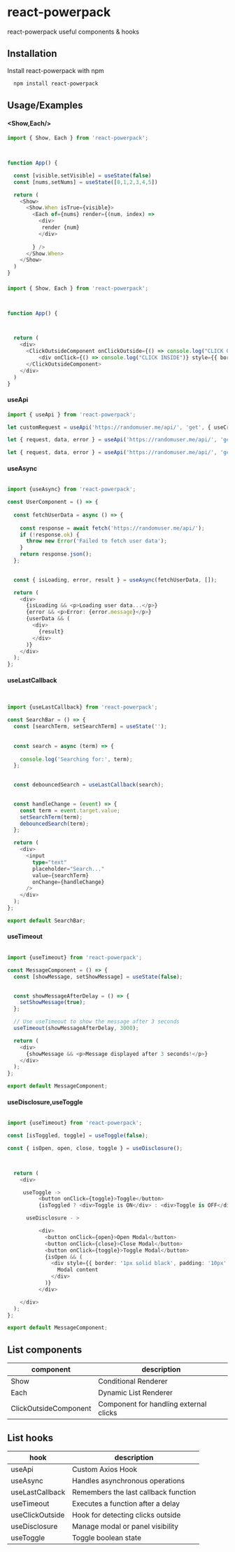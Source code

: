 
# react-powerpack

react-powerpack useful components & hooks


## Installation

Install react-powerpack with npm

```bash
  npm install react-powerpack
```
    
## Usage/Examples

#### <Show,Each/>

```typescript
import { Show, Each } from 'react-powerpack';



function App() {

  const [visible,setVisible] = useState(false)
  const [nums,setNums] = useState([0,1,2,3,4,5])

  return (
    <Show>
      <Show.When isTrue={visible}>
        <Each of={nums} render={(num, index) => 
          <div>
           render {num}
          </div>
         
        } />
      </Show.When>
    </Show>
  )
}
```

#### <ClickOutsideComponent/>

```typescript
import { Show, Each } from 'react-powerpack';



function App() {



  return (
    <div>
      <ClickOutsideComponent onClickOutside={() => console.log("CLICK OUTSIDE")}>
          <div onClick={() => console.log("CLICK INSIDE")} style={{ border: '2px solid black', width: 200, height: 50 }}>hello</div>
      </ClickOutsideComponent>
    </div>
  )
}
```

#### useApi

```typescript
import { useApi } from 'react-powerpack';

let customRequest = useApi('https://randomuser.me/api/', 'get', { useCredentials: true })

let { request, data, error } = useApi('https://randomuser.me/api/', 'get')

let { request, data, error } = useApi('https://randomuser.me/api/', 'get', { useCredentials: true, authorization: { scheme: 'Bearer', token: 'YOUR_TOKEN' } })

```
#### useAsync

```typescript

import {useAsync} from 'react-powerpack';

const UserComponent = () => {
 
  const fetchUserData = async () => {
   
    const response = await fetch('https://randomuser.me/api/');
    if (!response.ok) {
      throw new Error('Failed to fetch user data');
    }
    return response.json();
  };

 
  const { isLoading, error, result } = useAsync(fetchUserData, []);

  return (
    <div>
      {isLoading && <p>Loading user data...</p>}
      {error && <p>Error: {error.message}</p>}
      {userData && (
        <div>
          {result}
        </div>
      )}
    </div>
  );
};

```
#### useLastCallback

```typescript


import {useLastCallback} from 'react-powerpack';

const SearchBar = () => {
  const [searchTerm, setSearchTerm] = useState('');
  
  
  const search = async (term) => {
    
    console.log('Searching for:', term);
  };

  
  const debouncedSearch = useLastCallback(search);

 
  const handleChange = (event) => {
    const term = event.target.value;
    setSearchTerm(term);
    debouncedSearch(term);
  };

  return (
    <div>
      <input
        type="text"
        placeholder="Search..."
        value={searchTerm}
        onChange={handleChange}
      />
    </div>
  );
};

export default SearchBar;

```
#### useTimeout
```typescript

import {useTimeout} from 'react-powerpack';

const MessageComponent = () => {
  const [showMessage, setShowMessage] = useState(false);

 
  const showMessageAfterDelay = () => {
    setShowMessage(true);
  };

  // Use useTimeout to show the message after 3 seconds
  useTimeout(showMessageAfterDelay, 3000);

  return (
    <div>
      {showMessage && <p>Message displayed after 3 seconds!</p>}
    </div>
  );
};

export default MessageComponent;

```

#### useDisclosure,useToggle
```typescript

import {useTimeout} from 'react-powerpack';

const [isToggled, toggle] = useToggle(false);

const { isOpen, open, close, toggle } = useDisclosure();



  return (
    <div>

     useToggle ->
          <button onClick={toggle}>Toggle</button>
          {isToggled ? <div>Toggle is ON</div> : <div>Toggle is OFF</div>} 

      useDisclosure - >

          <div>
            <button onClick={open}>Open Modal</button>
            <button onClick={close}>Close Modal</button>
            <button onClick={toggle}>Toggle Modal</button>
            {isOpen && (
              <div style={{ border: '1px solid black', padding: '10px' }}>
                Modal content
              </div>
            )}
          </div>

    </div>
  );
};

export default MessageComponent;

```






## List components

component  | description
------------- | -------------
Show  | Conditional Renderer
Each  | Dynamic List Renderer
ClickOutsideComponent | Component for handling external clicks
## List hooks

hook  | description
------------- | -------------
useApi  | Custom Axios Hook
useAsync  |  Handles asynchronous operations
useLastCallback  |  Remembers the last callback function
useTimeout  |  Executes a function after a delay
useClickOutside | Hook for detecting clicks outside
useDisclosure | Manage modal or panel visibility
useToggle | Toggle boolean state
